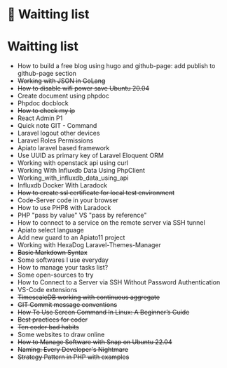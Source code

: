 # 🚧 Waitting list


<!--more-->
# Waitting list

- How to build a free blog using hugo and github-page: add publish to github-page section
- ~~Working with JSON in GoLang~~
- ~~How to disable wifi power save Ubuntu 20.04~~
- Create document using phpdoc
- Phpdoc docblock
- ~~How to check my ip~~
- React Admin P1
- Quick note GIT - Command
- Laravel logout other devices
- Laravel Roles Permissions
- Apiato laravel based framework
- Use UUID as primary key of Laravel Eloquent ORM
- Working with openstack api using curl
- Working With Influxdb Data Using PhpClient
- Working_with_influxdb_data_using_api
- Influxdb Docker With Laradock
- ~~How to create ssl certificate for local test environment~~
- Code-Server code in your browser
- How to use PHP8 with Laradock
- PHP "pass by value" VS "pass by reference"
- How to connect to a service on the remote server via SSH tunnel
- Apiato select language
- Add new guard to an Apiato11 project
- Working with HexaDog Laravel-Themes-Manager
- ~~Basic Markdown Syntax~~
- Some softwares I use everyday
- How to manage your tasks list?
- Some open-sources to try
- How to Connect to a Server via SSH Without Password Authentication
- VS-Code extensions
- ~~TimescaleDB working with continuous aggregate~~
- ~~GIT Commit message conventions~~
- ~~How To Use Screen Command In Linux: A Beginner’s Guide~~
- ~~Best practices for coder~~
- ~~Ten coder bad habits~~
- Some websites to draw online
- ~~How to Manage Software with Snap on Ubuntu 22.04~~
- ~~Naming: Every Developer's Nightmare~~
- ~~Strategy Pattern in PHP with examples~~
